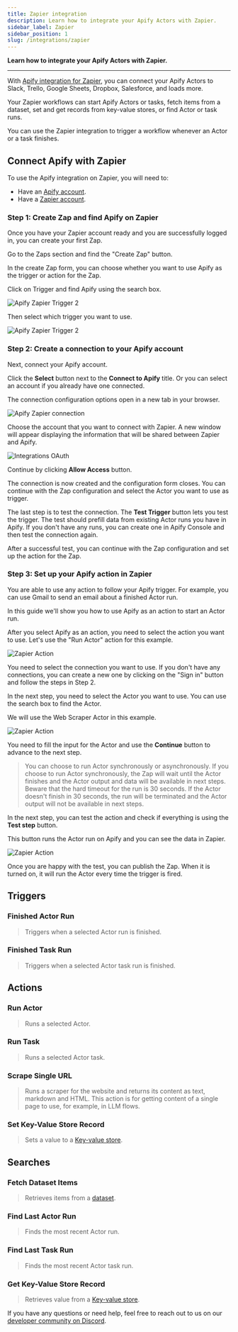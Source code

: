 ```yaml
---
title: Zapier integration
description: Learn how to integrate your Apify Actors with Zapier.
sidebar_label: Zapier
sidebar_position: 1
slug: /integrations/zapier
---
```


**Learn how to integrate your Apify Actors with Zapier.**

---

With [Apify integration for Zapier](https://zapier.com/apps/apify/integrations), you can connect your Apify Actors to Slack, Trello, Google Sheets, Dropbox, Salesforce, and loads more.

Your Zapier workflows can start Apify Actors or tasks, fetch items from a dataset, set and get records from key-value stores, or find Actor or task runs.

You can use the Zapier integration to trigger a workflow whenever an Actor or a task finishes.

## Connect Apify with Zapier

To use the Apify integration on Zapier, you will need to:

- Have an [Apify account](https://console.apify.com/).
- Have a [Zapier account](https://zapier.com/).

### Step 1: Create Zap and find Apify on Zapier

Once you have your Zapier account ready and you are successfully logged in, you can create your first Zap.

Go to the Zaps section and find the "Create Zap" button.

In the create Zap form, you can choose whether you want to use Apify as the trigger or action for the Zap.

Click on Trigger and find Apify using the search box.

![Apify Zapier Trigger 2](../images/zapier-trigger.png)

Then select which trigger you want to use.

![Apify Zapier Trigger 2](../images/zapier-trigger-2.png)

### Step 2: Create a connection to your Apify account

Next, connect your Apify account.

Click the **Select** button next to the **Connect to Apify** title. Or you can select an account if you already have one connected.

The connection configuration options open in a new tab in your browser.

![Apify Zapier connection](../images/zapier-choose-account.png)

Choose the account that you want to connect with Zapier. A new window will appear displaying the information that will be shared between Zapier and Apify.

![Integrations OAuth](../images/zapier-allow-access.png)

Continue by clicking **Allow Access** button.

The connection is now created and the configuration form closes. You can continue with the Zap configuration and select the Actor you want to use as trigger.

The last step is to test the connection. The **Test Trigger** button lets you test the trigger. The test should prefill data from existing Actor runs you have in Apify. If you don't have any runs, you can create one in Apify Console and then test the connection again.

After a successful test, you can continue with the Zap configuration and set up the action for the Zap.

### Step 3: Set up your Apify action in Zapier

You are able to use any action to follow your Apify trigger. For example, you can use Gmail to send an email about a finished Actor run.

In this guide we'll show you how to use Apify as an action to start an Actor run.

After you select Apify as an action, you need to select the action you want to use. Let's use the "Run Actor" action for this example.

![Zapier Action](../images/zapier-action-1.png)

You need to select the connection you want to use. If you don't have any connections, you can create a new one by clicking on the "Sign in" button and follow the steps in Step 2.

In the next step, you need to select the Actor you want to use. You can use the search box to find the Actor.

We will use the Web Scraper Actor in this example.

![Zapier Action](../images/zapier-action-2.png)

You need to fill the input for the Actor and use the **Continue** button to advance to the next step.

> You can choose to run Actor synchronously or asynchronously. If you choose to run Actor synchronously, the Zap will wait until the Actor finishes and the Actor output and data will be available in next steps.
> Beware that the hard timeout for the run is 30 seconds. If the Actor doesn't finish in 30 seconds, the run will be terminated and the Actor output will not be available in next steps.

In the next step, you can test the action and check if everything is using the **Test step** button.

This button runs the Actor run on Apify and you can see the data in Zapier.

![Zapier Action](../images/zapier-action-3.png)

Once you are happy with the test, you can publish the Zap. When it is turned on, it will run the Actor every time the trigger is fired.

## Triggers

### Finished Actor Run

> Triggers when a selected Actor run is finished.

### Finished Task Run

> Triggers when a selected Actor task run is finished.

## Actions

### Run Actor

> Runs a selected Actor.

### Run Task

> Runs a selected Actor task.

### Scrape Single URL

> Runs a scraper for the website and returns its content as text, markdown and HTML.
> This action is for getting content of a single page to use, for example, in LLM flows.

### Set Key-Value Store Record

> Sets a value to a [Key-value store](/platform/core-concepts/storage/key-value-store).

## Searches

### Fetch Dataset Items

> Retrieves items from a [dataset](/platform/core-concepts/storage/dataset).

### Find Last Actor Run

> Finds the most recent Actor run.

### Find Last Task Run

> Finds the most recent Actor task run.

### Get Key-Value Store Record

> Retrieves value from a [Key-value store](/platform/core-concepts/storage/key-value-store).

If you have any questions or need help, feel free to reach out to us on our [developer community on Discord](https://discord.com/invite/jyEM2PRvMU).
